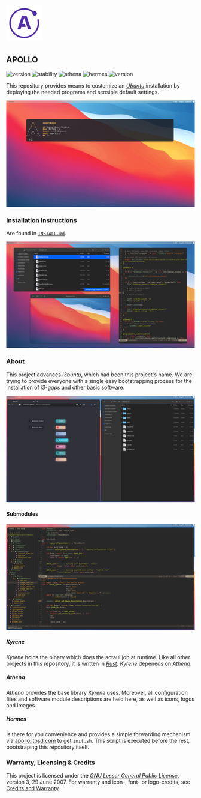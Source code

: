 # ![Apollo Logo](athena/resources/theme/apollo_logo.png)

## APOLLO

![version](https://img.shields.io/badge/version-v2.0.0-1A1D23.svg) ![stability](https://img.shields.io/badge/stability-unstable-FBB444.svg) ![athena](https://img.shields.io/badge/athena-v0.1.0-2B303B.svg) ![hermes](https://img.shields.io/badge/hermes-v0.1.0-434c5e.svg) ![version](https://img.shields.io/badge/kyrene-v0.1.0-5E6A82.svg)

[//]: # (Main README in /)
[//]: # (version 0.2.0)

This repository provides means to customize an [_Ubuntu_](https://ubuntu.com/) installation by deploying the needed programs and sensible default settings.

[![Desktop Theme](athena/docs/desktop_shell.png)](https://github.com/aendeavor/i3buntu)

### Installation Instructions

Are found in [`INSTALL.md`](INSTALL.md).

[![Collage 1](athena/docs/collage_1.png)](https://github.com/aendeavor/i3buntu)

### About

This project advances _i3buntu_, which had been this project's name. We are trying to provide everyone with a single easy bootstrapping process for the installation of [_i3-gaps_](https://github.com/Airblader/i3) and other basic software.

[![Collage 2](athena/docs/collage_2.png)](https://github.com/aendeavor/i3buntu)

#### Submodules

[![NeoVim](athena/docs/neovim.png)](https://github.com/aendeavor/i3buntu)

##### _Kyrene_

_Kyrene_ holds the binary which does the actaul job at runtime. Like all other projects in this repository, it is written in [_Rust_](https://www.rust-lang.org/). _Kyrene_ depeneds on _Athena_.

##### _Athena_

_Athena_ provides the base library _Kyrene_ uses. Moreover, all configuration files and software module descriptions are held here, as well as icons, logos and images.

##### _Hermes_

Is there for you convenience and provides a simple forwarding mechanism via [apollo.itbsd.com](https://apollo.itbsd.com) to get `init.sh`. This script is executed before the rest, bootstraping this repository itself.

### Warranty, Licensing & Credits

This project is licensed under the [_GNU Lesser General Public License_](LICENSE), version 3, 29 June 2007. For warranty and icon-, font- or logo-credits, see [Credits and Warranty](athena/docs/cws.md).
